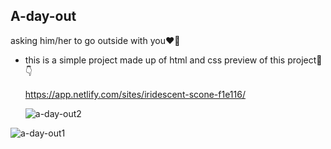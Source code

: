 ## A-day-out
asking him/her to go outside with you❤️🫶
* this is a simple project made up of html and css
  preview of this project👀👇
  
   https://app.netlify.com/sites/iridescent-scone-f1e116/
  
  ![a-day-out2](https://github.com/vedapriya17/A-day-out/assets/140573640/3a0185fe-a88b-4ac0-b983-a4cef0824225)
  
![a-day-out1](https://github.com/vedapriya17/A-day-out/assets/140573640/f5dcf9b8-03c6-4637-be39-526537aa3f3c)


  
